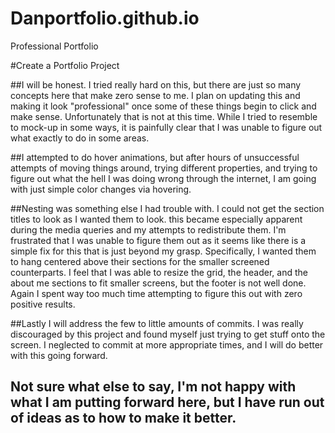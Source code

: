 # Danportfolio.github.io
Professional Portfolio

#Create a Portfolio Project

##I will be honest. I tried really hard on this, but there are just so many concepts here that make zero sense to me. 
I plan on updating this and making it look "professional" once some of these things begin to click and make sense.
Unfortunately that is not at this time. While I tried to resemble to mock-up in some ways, it is painfully clear that 
I was unable to figure out what exactly to do in some areas.

##I attempted to do hover animations, but after hours of unsuccessful attempts of moving things around, trying different 
properties, and trying to figure out what the hell I was doing wrong through the internet, I am going with just simple
color changes via hovering.

##Nesting was something else I had trouble with. I could not get the section titles to look as I wanted them to look. 
this became especially apparent during the media queries and my attempts to redistribute them. I'm frustrated that I
was unable to figure them out as it seems like there is a simple fix for this that is just beyond my grasp. Specifically,
I wanted them to hang centered above their sections for the smaller screened counterparts. I feel that I was able to resize
the grid, the header, and the about me sections to fit smaller screens, but the footer is not well done. Again I spent way
too much time attempting to figure this out with zero positive results.

##Lastly I will address the few to little amounts of commits. I was really discouraged by this project and found myself just 
trying to get stuff onto the screen. I neglected to commit at more appropriate times, and I will do better with this going forward.

## Not sure what else to say, I'm not happy with what I am putting forward here, but I have run out of ideas as to how to make it better.

